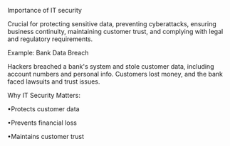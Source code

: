 Importance of IT security

Crucial for protecting sensitive data, preventing cyberattacks, ensuring business continuity, maintaining customer trust, and complying with legal and regulatory requirements.

Example: Bank Data Breach

Hackers breached a bank's system and stole customer data, including account numbers and personal info. Customers lost money, and the bank faced lawsuits and trust issues.

Why IT Security Matters:

•Protects customer data

•Prevents financial loss

•Maintains customer trust
